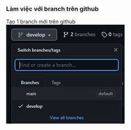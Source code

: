 ### Làm việc với branch trên github

Tạo 1 branch mới trên github
![](Screenshot%202023-03-28%20143233.png)